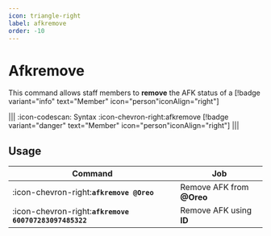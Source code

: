 ```yaml
---
icon: triangle-right
label: afkremove
order: -10
---
```


# Afkremove

This command allows staff members to **remove** the AFK status of a [!badge variant="info" text="Member" icon="person"iconAlign="right"]

||| :icon-codescan: Syntax
:icon-chevron-right:afkremove [!badge variant="danger" text="Member" icon="person"iconAlign="right"]
|||

## Usage

| Command                                                | Job                       |
| ------------------------------------------------------ | ------------------------- |
| :icon-chevron-right:**`afkremove @Oreo`**              | Remove AFK from **@Oreo** |
| :icon-chevron-right:**`afkremove 600707283097485322`** | Remove AFK using **ID**   |
